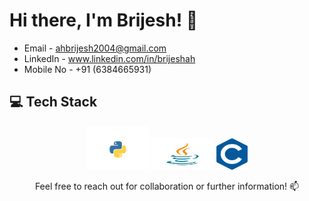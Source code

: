 # Hi there, I'm Brijesh! 👋

- Email - ahbrijesh2004@gmail.com
- LinkedIn - www.linkedin.com/in/brijeshah
- Mobile No - +91 (6384665931)

## 💻 Tech Stack
<div align="center">
<img src="Img/python.png" width="100" height="70" alt="python">
<img src="Img/java.png" width="100" height="50" alt="java">
<img src="Img/C.png" width="50" height="50" alt="C">


Feel free to reach out for collaboration or further information! 📫
